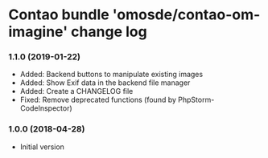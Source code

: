 # Contao bundle 'omosde/contao-om-imagine' change log

### 1.1.0 (2019-01-22)

 * Added: Backend buttons to manipulate existing images
 * Added: Show Exif data in the backend file manager
 * Added: Create a CHANGELOG file
 * Fixed: Remove deprecated functions (found by PhpStorm-CodeInspector) 

### 1.0.0 (2018-04-28)

 * Initial version
 